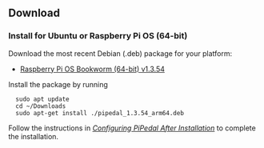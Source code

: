 ## Download

### Install for Ubuntu or Raspberry Pi OS (64-bit)

Download the most recent Debian (.deb) package for your platform:

- <a href="https://github.com/rerdavies/pipedal/releases/download/v1.3.54/pipedal_1.3.54_arm64.deb">Raspberry Pi OS Bookworm (64-bit) v1.3.54</a>


Install the package by running 

```
  sudo apt update
  cd ~/Downloads  
  sudo apt-get install ./pipedal_1.3.54_arm64.deb
```

Follow the instructions in [_Configuring PiPedal After Installation_](https://rerdavies.github.io/pipedal/Configuring.html) to complete the installation.
